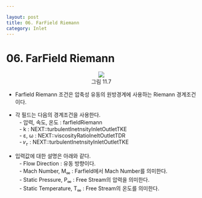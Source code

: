 ```yaml
---

layout: post
title: 06. FarField Riemann
category: Inlet
---
```


# 06. FarField Riemann

<p align='Center'>
    <img src="https://github.com/nextfoam/baram-pages/raw/main/screenshots/userguide/11.7.png"><br>
    그림 11.7
</p>

* Farfield Riemann 조건은 압축성 유동의 원방경계에 사용하는 Riemann 경계조건이다.<br>

* 각 필드는 다음의 경계조건을 사용한다.<br>
&ensp; - 압력, 속도, 온도 : farfieldRiemann<br>
&ensp; - k : NEXT::turbulentInetnsityInletOutletTKE<br>
&ensp; - ε, ω : NEXT::viscosityRatioIneltOutletTDR<br>
&ensp; - 𝜈<sub>𝜏</sub> : NEXT::turbulentInetnsityInletOutletTKE<br>

* 입력값에 대한 설명은 아래와 같다.<br>
&ensp; - Flow Direction : 유동 방향이다.<br>
&ensp; - Mach Number, M<sub>∞</sub> : Farfield에서 Mach Number를 의미한다.<br>
&ensp; - Static Pressure, P<sub>∞</sub> : Free Stream의 압력을 의미한다.<br>
&ensp; - Static Temperature, T<sub>∞</sub> : Free Stream의 온도를 의미한다.<br>
